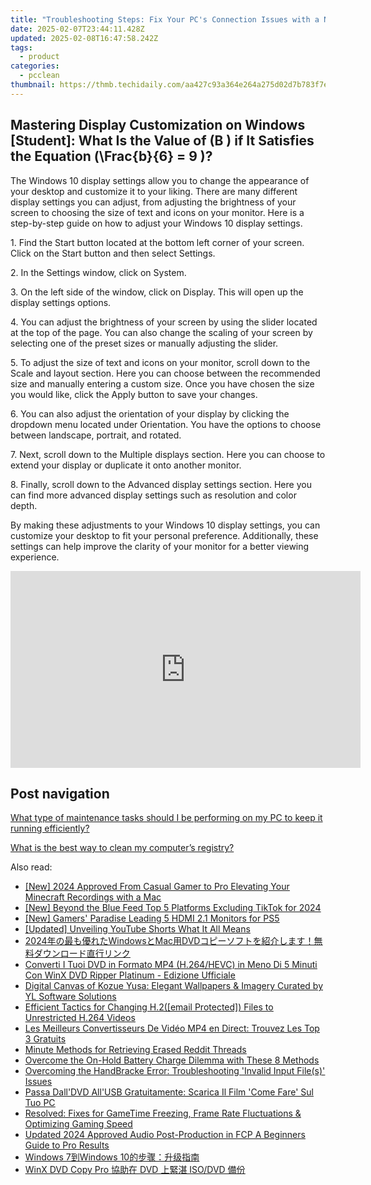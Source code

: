 ```yaml
---
title: "Troubleshooting Steps: Fix Your PC's Connection Issues with a Non-Responsive Printer - A Guide by YL Computing"
date: 2025-02-07T23:44:11.428Z
updated: 2025-02-08T16:47:58.242Z
tags:
  - product
categories:
  - pcclean
thumbnail: https://thmb.techidaily.com/aa427c93a364e264a275d02d7b783f7e962d85c1fac24bb52cc0d4742cbe1750.jpg
---
```


## Mastering Display Customization on Windows [Student]: What Is the Value of \(B \) if It Satisfies the Equation \(\Frac{b}{6} = 9 \)?

The Windows 10 display settings allow you to change the appearance of your desktop and customize it to your liking. There are many different display settings you can adjust, from adjusting the brightness of your screen to choosing the size of text and icons on your monitor. Here is a step-by-step guide on how to adjust your Windows 10 display settings. 

1\. Find the Start button located at the bottom left corner of your screen. Click on the Start button and then select Settings.

2\. In the Settings window, click on System.

3\. On the left side of the window, click on Display. This will open up the display settings options. 

4\. You can adjust the brightness of your screen by using the slider located at the top of the page. You can also change the scaling of your screen by selecting one of the preset sizes or manually adjusting the slider.

5\. To adjust the size of text and icons on your monitor, scroll down to the Scale and layout section. Here you can choose between the recommended size and manually entering a custom size. Once you have chosen the size you would like, click the Apply button to save your changes.

6\. You can also adjust the orientation of your display by clicking the dropdown menu located under Orientation. You have the options to choose between landscape, portrait, and rotated.

7\. Next, scroll down to the Multiple displays section. Here you can choose to extend your display or duplicate it onto another monitor.

8\. Finally, scroll down to the Advanced display settings section. Here you can find more advanced display settings such as resolution and color depth. 

By making these adjustments to your Windows 10 display settings, you can customize your desktop to fit your personal preference. Additionally, these settings can help improve the clarity of your monitor for a better viewing experience.

<!-- affiliate ads begin -->
<iframe width="560" height="315" src="https://www.youtube.com/embed/tkpBmccvJ_Q?si=J7ellPL1G1l8Axi_" title="YouTube video player" frameborder="0" allow="accelerometer; autoplay; clipboard-write; encrypted-media; gyroscope; picture-in-picture; web-share" referrerpolicy="strict-origin-when-cross-origin" allowfullscreen></iframe>
<!-- affiliate ads end -->

## Post navigation

[What type of maintenance tasks should I be performing on my PC to keep it running efficiently?](https://tools.techidaily.com/pcclean/products/)

[What is the best way to clean my computer’s registry?](https://tools.techidaily.com/pcclean/products/)

<ins class="adsbygoogle"
     style="display:block"
     data-ad-format="autorelaxed"
     data-ad-client="ca-pub-7571918770474297"
     data-ad-slot="1223367746"></ins>

<ins class="adsbygoogle"
     style="display:block"
     data-ad-client="ca-pub-7571918770474297"
     data-ad-slot="8358498916"
     data-ad-format="auto"
     data-full-width-responsive="true"></ins>

<span class="atpl-alsoreadstyle">Also read:</span>
<div><ul>
<li><a href="https://on-screen-recording.techidaily.com/new-2024-approved-from-casual-gamer-to-pro-elevating-your-minecraft-recordings-with-a-mac/"><u>[New] 2024 Approved From Casual Gamer to Pro Elevating Your Minecraft Recordings with a Mac</u></a></li>
<li><a href="https://tiktok-video-files.techidaily.com/new-beyond-the-blue-feed-top-5-platforms-excluding-tiktok-for-2024/"><u>[New] Beyond the Blue Feed Top 5 Platforms Excluding TikTok for 2024</u></a></li>
<li><a href="https://video-screen-grab.techidaily.com/new-gamers-paradise-leading-5-hdmi-21-monitors-for-ps5/"><u>[New] Gamers' Paradise Leading 5 HDMI 2.1 Monitors for PS5</u></a></li>
<li><a href="https://facebook-record-videos.techidaily.com/updated-unveiling-youtube-shorts-what-it-all-means/"><u>[Updated] Unveiling YouTube Shorts What It All Means</u></a></li>
<li><a href="https://discover-alternatives.techidaily.com/2024windowsmacdvd/"><u>2024年の最も優れたWindowsとMac用DVDコピーソフトを紹介します！無料ダウンロード直行リンク</u></a></li>
<li><a href="https://discover-alternatives.techidaily.com/converti-i-tuoi-dvd-in-formato-mp4-h264hevc-in-meno-di-5-minuti-con-winx-dvd-ripper-platinum-edizione-ufficiale/"><u>Converti I Tuoi DVD in Formato MP4 (H.264/HEVC) in Meno Di 5 Minuti Con WinX DVD Ripper Platinum - Edizione Ufficiale</u></a></li>
<li><a href="https://fox-ssl.techidaily.com/digital-canvas-of-kozue-yusa-elegant-wallpapers-and-imagery-curated-by-yl-software-solutions/"><u>Digital Canvas of Kozue Yusa: Elegant Wallpapers & Imagery Curated by YL Software Solutions</u></a></li>
<li><a href="https://discover-alternatives.techidaily.com/efficient-tactics-for-changing-h2email-protected-files-to-unrestricted-h264-videos/"><u>Efficient Tactics for Changing H.2([email Protected]) Files to Unrestricted H.264 Videos</u></a></li>
<li><a href="https://discover-alternatives.techidaily.com/les-meilleurs-convertisseurs-de-video-mp4-en-direct-trouvez-les-top-3-gratuits/"><u>Les Meilleurs Convertisseurs De Vidéo MP4 en Direct: Trouvez Les Top 3 Gratuits</u></a></li>
<li><a href="https://extra-tips.techidaily.com/minute-methods-for-retrieving-erased-reddit-threads/"><u>Minute Methods for Retrieving Erased Reddit Threads</u></a></li>
<li><a href="https://fox-that.techidaily.com/overcome-the-on-hold-battery-charge-dilemma-with-these-8-methods/"><u>Overcome the On-Hold Battery Charge Dilemma with These 8 Methods</u></a></li>
<li><a href="https://discover-alternatives.techidaily.com/overcoming-the-handbracke-error-troubleshooting-invalid-input-files-issues/"><u>Overcoming the HandBracke Error: Troubleshooting 'Invalid Input File(s)' Issues</u></a></li>
<li><a href="https://discover-alternatives.techidaily.com/passa-dalldvd-allusb-gratuitamente-scarica-il-film-come-fare-sul-tuo-pc/"><u>Passa Dall'DVD All'USB Gratuitamente: Scarica Il Film 'Come Fare' Sul Tuo PC</u></a></li>
<li><a href="https://win-blog.techidaily.com/resolved-fixes-for-gametime-freezing-frame-rate-fluctuations-and-optimizing-gaming-speed/"><u>Resolved: Fixes for GameTime Freezing, Frame Rate Fluctuations & Optimizing Gaming Speed</u></a></li>
<li><a href="https://ai-video-apps.techidaily.com/updated-2024-approved-audio-post-production-in-fcp-a-beginners-guide-to-pro-results/"><u>Updated 2024 Approved Audio Post-Production in FCP A Beginners Guide to Pro Results</u></a></li>
<li><a href="https://discover-alternatives.techidaily.com/windows-7windows-10/"><u>Windows 7到Windows 10的步骤：升级指南</u></a></li>
<li><a href="https://discover-alternatives.techidaily.com/winx-dvd-copy-pro-dvd-isodvd/"><u>WinX DVD Copy Pro 協助在 DVD 上緊湛 ISO/DVD 備份</u></a></li>
</ul></div>


